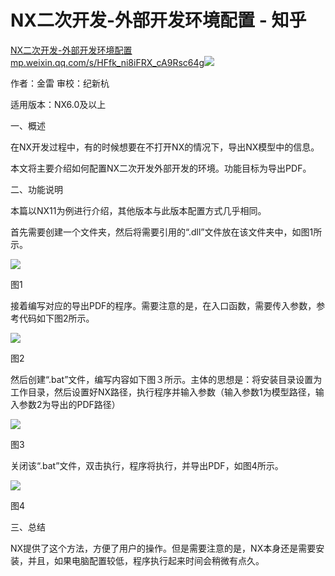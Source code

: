 # NX二次开发-外部开发环境配置 - 知乎
[NX二次开发-外部开发环境配置​mp.weixin.qq.com/s/HFfk\_ni8iFRX\_cA9Rsc64g![](https://pic4.zhimg.com/v2-504893388c4abe0ac9efe03df6d42f73_ipico.jpg)
](https://link.zhihu.com/?target=https%3A//mp.weixin.qq.com/s/HFfk_ni8iFRX_cA9Rsc64g)

作者：金雷 审校：纪新杭

适用版本：NX6.0及以上

一、概述

在NX开发过程中，有的时候想要在不打开NX的情况下，导出NX模型中的信息。

本文将主要介绍如何配置NX二次开发外部开发的环境。功能目标为导出PDF。

二、功能说明

本篇以NX11为例进行介绍，其他版本与此版本配置方式几乎相同。

首先需要创建一个文件夹，然后将需要引用的“.dll”文件放在该文件夹中，如图1所示。

![](https://pic3.zhimg.com/v2-74e420e8633f2fe31d727a570205bd1a_b.jpg)

图1

接着编写对应的导出PDF的程序。需要注意的是，在入口函数，需要传入参数，参考代码如下图2所示。

![](https://pic2.zhimg.com/v2-38e076bb514314fa59c90c88c0b44879_b.jpg)

图2

然后创建“.bat”文件，编写内容如下图３所示。主体的思想是：将安装目录设置为工作目录，然后设置好NX路径，执行程序并输入参数（输入参数1为模型路径，输入参数2为导出的PDF路径）

![](https://pic2.zhimg.com/v2-58d4acc70991fb11898fc7cacefd564d_b.jpg)

图3

关闭该“.bat”文件，双击执行，程序将执行，并导出PDF，如图4所示。

![](https://pic1.zhimg.com/v2-54077d48d615b768df53ae41e1f3b404_b.jpg)

图4

三、总结

NX提供了这个方法，方便了用户的操作。但是需要注意的是，NX本身还是需要安装，并且，如果电脑配置较低，程序执行起来时间会稍微有点久。